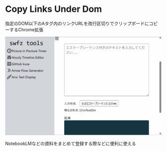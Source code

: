 # Copy Links Under Dom

指定のDOM以下のAタグ内のリンクURLを改行区切りでクリップボードにコピーするChrome拡張

![image](images/demo.gif)

NotebookLMなどの資料をまとめて登録する際などに便利に使える


